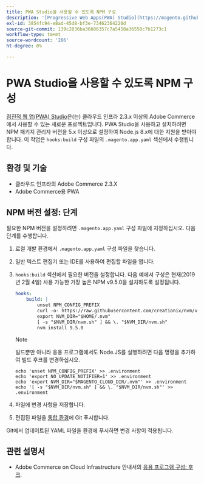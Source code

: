 ```yaml
---
title: PWA Studio을 사용할 수 있도록 NPM 구성
description: '[Progressive Web Apps(PWA) Studio](https://magento.github.io/pwa-studio/)는 Adobe Commerce on cloud infrastructure 2.3.x 이상에서 사용할 수 있는 새 프로젝트입니다. PWA Studio을 사용하고 설치하려면 NPM 패키지 관리자 버전을 5.x 이상으로 설정하여 Node.js 8.x에 대한 지원을 받아야 합니다. 이 작업은 ".magento.app.yaml" 구성 파일의 "hooks:build" 섹션에서 수행됩니다.'
exl-id: 3854fc94-e8ad-45d8-bf3e-73462364220d
source-git-commit: 139c2836ba36686357c7a5458a36550c7b1273c1
workflow-type: tm+mt
source-wordcount: '286'
ht-degree: 0%

---
```


# PWA Studio을 사용할 수 있도록 NPM 구성

[점진적 웹 앱(PWA) Studio](https://magento.github.io/pwa-studio/)은(는) 클라우드 인프라 2.3.x 이상의 Adobe Commerce에서 사용할 수 있는 새로운 프로젝트입니다. PWA Studio을 사용하고 설치하려면 NPM 패키지 관리자 버전을 5.x 이상으로 설정하여 Node.js 8.x에 대한 지원을 받아야 합니다. 이 작업은 `hooks:build` 구성 파일의 `.magento.app.yaml` 섹션에서 수행됩니다.

## 환경 및 기술

* 클라우드 인프라의 Adobe Commerce 2.3.X
* Adobe Commerce용 PWA

## NPM 버전 설정: 단계

필요한 NPM 버전을 설정하려면 `.magento.app.yaml` 구성 파일에 지정하십시오. 다음 단계를 수행합니다.

1. 로컬 개발 환경에서 `.magento.app.yaml` 구성 파일을 찾습니다.
1. 일반 텍스트 편집기 또는 IDE를 사용하여 편집할 파일을 엽니다.
1. `hooks:build` 섹션에서 필요한 버전을 설정합니다. 다음 예에서 구성은 현재(2019년 2월 4일) 사용 가능한 가장 높은 NPM v9.5.0을 설치하도록 설정됩니다.

   ```yaml
   hooks:
       build: |
           unset NPM_CONFIG_PREFIX
           curl -o- https://raw.githubusercontent.com/creationix/nvm/v0.33.8/install.sh | bash
           export NVM_DIR="$HOME/.nvm"
           [ -s "$NVM_DIR/nvm.sh" ] && \. "$NVM_DIR/nvm.sh"
           nvm install 9.5.0
   ```

   >[!NOTE]
   >
   >빌드뿐만 아니라 응용 프로그램에서도 Node.JS를 실행하려면 다음 명령을 추가하여 빌드 후크를 변경하십시오.
   > 
   > ```
   > echo 'unset NPM_CONFIG_PREFIX' >> .environment
   > echo 'export NO_UPDATE_NOTIFIER=1' >> .environment
   > echo 'export NVM_DIR="$MAGENTO_CLOUD_DIR/.nvm"' >> .environment
   > echo '[ -s "$NVM_DIR/nvm.sh" ] && \. "$NVM_DIR/nvm.sh"' >> .environment
   > ```

1. 파일에 변경 사항을 저장합니다.
1. 편집된 파일을 [통합 환경](https://experienceleague.adobe.com/en/docs/experience-cloud-kcs/kbarticles/ka-27242)에 Git 푸시합니다.

Git에서 업데이트된 YAML 파일을 환경에 푸시하면 변경 사항이 적용됩니다.

## 관련 설명서

* Adobe Commerce on Cloud Infrastructure 안내서의 [응용 프로그램 구성: 후크](https://experienceleague.adobe.com/docs/commerce-cloud-service/user-guide/configure/app/properties/hooks-property.html).
